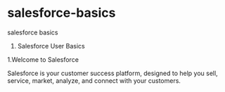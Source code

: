 # salesforce-basics

salesforce basics 

1. Salesforce User Basics

  1.Welcome to Salesforce

Salesforce is your customer success platform, designed to help you sell, service, market, analyze, and connect with your customers.
